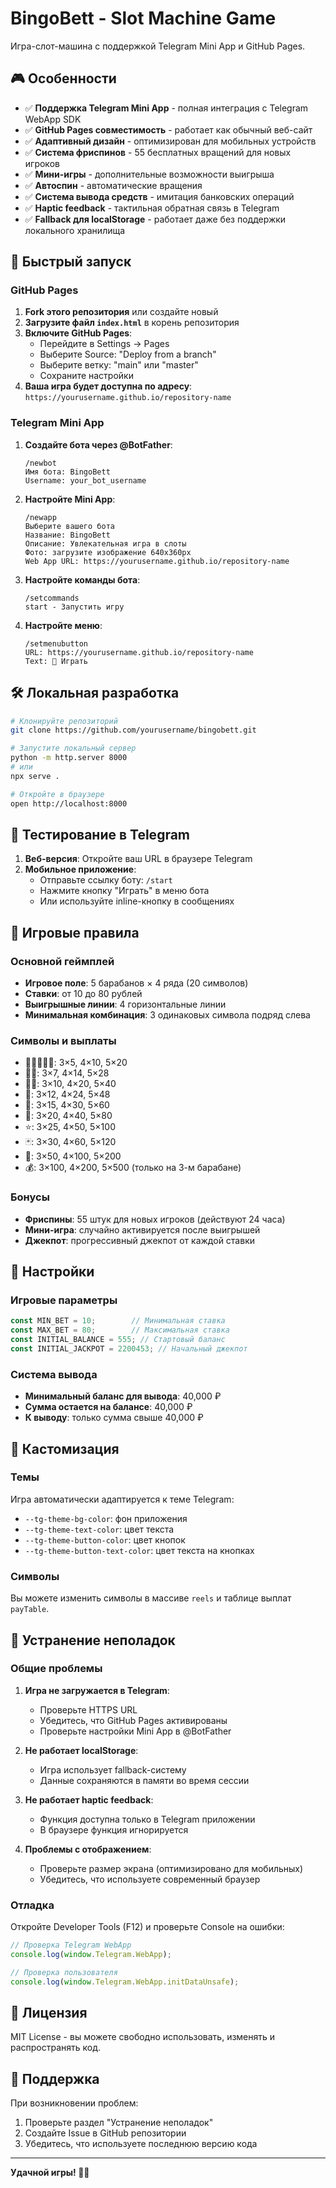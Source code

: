 # BingoBett - Slot Machine Game

Игра-слот-машина с поддержкой Telegram Mini App и GitHub Pages.

## 🎮 Особенности

- ✅ **Поддержка Telegram Mini App** - полная интеграция с Telegram WebApp SDK
- ✅ **GitHub Pages совместимость** - работает как обычный веб-сайт
- ✅ **Адаптивный дизайн** - оптимизирован для мобильных устройств
- ✅ **Система фриспинов** - 55 бесплатных вращений для новых игроков
- ✅ **Мини-игры** - дополнительные возможности выигрыша
- ✅ **Автоспин** - автоматические вращения
- ✅ **Система вывода средств** - имитация банковских операций
- ✅ **Haptic feedback** - тактильная обратная связь в Telegram
- ✅ **Fallback для localStorage** - работает даже без поддержки локального хранилища

## 🚀 Быстрый запуск

### GitHub Pages

1. **Fork этого репозитория** или создайте новый
2. **Загрузите файл `index.html`** в корень репозитория
3. **Включите GitHub Pages**:
   - Перейдите в Settings → Pages
   - Выберите Source: "Deploy from a branch"
   - Выберите ветку: "main" или "master"
   - Сохраните настройки
4. **Ваша игра будет доступна по адресу**: `https://yourusername.github.io/repository-name`

### Telegram Mini App

1. **Создайте бота через @BotFather**:
   ```
   /newbot
   Имя бота: BingoBett
   Username: your_bot_username
   ```

2. **Настройте Mini App**:
   ```
   /newapp
   Выберите вашего бота
   Название: BingoBett
   Описание: Увлекательная игра в слоты
   Фото: загрузите изображение 640x360px
   Web App URL: https://yourusername.github.io/repository-name
   ```

3. **Настройте команды бота**:
   ```
   /setcommands
   start - Запустить игру
   ```

4. **Настройте меню**:
   ```
   /setmenubutton
   URL: https://yourusername.github.io/repository-name
   Text: 🎰 Играть
   ```

## 🛠️ Локальная разработка

```bash
# Клонируйте репозиторий
git clone https://github.com/yourusername/bingobett.git

# Запустите локальный сервер
python -m http.server 8000
# или
npx serve .

# Откройте в браузере
open http://localhost:8000
```

## 📱 Тестирование в Telegram

1. **Веб-версия**: Откройте ваш URL в браузере Telegram
2. **Мобильное приложение**: 
   - Отправьте ссылку боту: `/start`
   - Нажмите кнопку "Играть" в меню бота
   - Или используйте inline-кнопку в сообщениях

## 🎲 Игровые правила

### Основной геймплей
- **Игровое поле**: 5 барабанов × 4 ряда (20 символов)
- **Ставки**: от 10 до 80 рублей
- **Выигрышные линии**: 4 горизонтальные линии
- **Минимальная комбинация**: 3 одинаковых символа подряд слева

### Символы и выплаты
- 🍒🍋🍊🍉🍇: 3×5, 4×10, 5×20
- 🍓🍍: 3×7, 4×14, 5×28
- 🥝🍌: 3×10, 4×20, 5×40
- 🥥: 3×12, 4×24, 5×48
- 🎁: 3×15, 4×30, 5×60
- 💎: 3×20, 4×40, 5×80
- ⭐: 3×25, 4×50, 5×100
- 🃏: 3×30, 4×60, 5×120
- 👑: 3×50, 4×100, 5×200
- 💰: 3×100, 4×200, 5×500 (только на 3-м барабане)

### Бонусы
- **Фриспины**: 55 штук для новых игроков (действуют 24 часа)
- **Мини-игра**: случайно активируется после выигрышей
- **Джекпот**: прогрессивный джекпот от каждой ставки

## 🔧 Настройки

### Игровые параметры
```javascript
const MIN_BET = 10;        // Минимальная ставка
const MAX_BET = 80;        // Максимальная ставка
const INITIAL_BALANCE = 555; // Стартовый баланс
const INITIAL_JACKPOT = 2200453; // Начальный джекпот
```

### Система вывода
- **Минимальный баланс для вывода**: 40,000 ₽
- **Сумма остается на балансе**: 40,000 ₽
- **К выводу**: только сумма свыше 40,000 ₽

## 🎨 Кастомизация

### Темы
Игра автоматически адаптируется к теме Telegram:
- `--tg-theme-bg-color`: фон приложения
- `--tg-theme-text-color`: цвет текста
- `--tg-theme-button-color`: цвет кнопок
- `--tg-theme-button-text-color`: цвет текста на кнопках

### Символы
Вы можете изменить символы в массиве `reels` и таблице выплат `payTable`.

## 🐛 Устранение неполадок

### Общие проблемы

1. **Игра не загружается в Telegram**:
   - Проверьте HTTPS URL
   - Убедитесь, что GitHub Pages активированы
   - Проверьте настройки Mini App в @BotFather

2. **Не работает localStorage**:
   - Игра использует fallback-систему
   - Данные сохраняются в памяти во время сессии

3. **Не работает haptic feedback**:
   - Функция доступна только в Telegram приложении
   - В браузере функция игнорируется

4. **Проблемы с отображением**:
   - Проверьте размер экрана (оптимизировано для мобильных)
   - Убедитесь, что используете современный браузер

### Отладка

Откройте Developer Tools (F12) и проверьте Console на ошибки:
```javascript
// Проверка Telegram WebApp
console.log(window.Telegram.WebApp);

// Проверка пользователя
console.log(window.Telegram.WebApp.initDataUnsafe);
```

## 📄 Лицензия

MIT License - вы можете свободно использовать, изменять и распространять код.

## 🤝 Поддержка

При возникновении проблем:
1. Проверьте раздел "Устранение неполадок"
2. Создайте Issue в GitHub репозитории
3. Убедитесь, что используете последнюю версию кода

---

**Удачной игры! 🎰🍀**